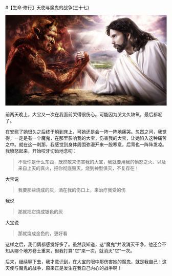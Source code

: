 #【生命⋅修行】天使与魔鬼的战争(三十七)

![](devil-jesus.jpg "Devil vs. Jesus[^1]")

前两天晚上，大宝又一次在我面前哭得很伤心。可能因为哭太久缺氧，最后都呕了。

在安慰了她很久之后终于躺到床上，可她还是会一阵一阵地痛哭。忽然之间，我觉得，一定是有一个魔鬼，在那里影响我的大宝，伤害我的大宝，让她陷入这种痛苦之中。就在这一刹那，我感觉到身体周围弥漫开来一股寒意，后背也一阵阵发凉。我愤怒起来，开始咬牙切齿地念叨：

> 不管你是什么东西，既然敢来伤害我的大宝，我就要用我的愤怒之火、以及来自上天的真火，把你彻底毁灭，烧到神型俱灭，不复存在！

大宝说

> 我要那些烧成的灰，洒在我的伤口上，来治疗我受的伤

我说

> 那就把它烧成银色的灰

大宝说

> 那就烧成金色的，更好看

这样之后，我们俩都感觉好多了。虽然我知道，这"魔鬼"并没消灭干净，他还会不知从哪个地方卷土重来，但我打算"它"来一次，就消灭"它"一次。

后来，继续聊下去，我才意识到，在大宝的眼中那伤害她的魔鬼，就是我自己！这天使与魔鬼的战争，原来正是发生在我自己内心的战争啊！



[^1]: 图片来源 <http://www.tokkoro.com/2964788-devil-jesus-christ-digital-art-fantasy-art-religion-hell-heaven-and-hell.html>